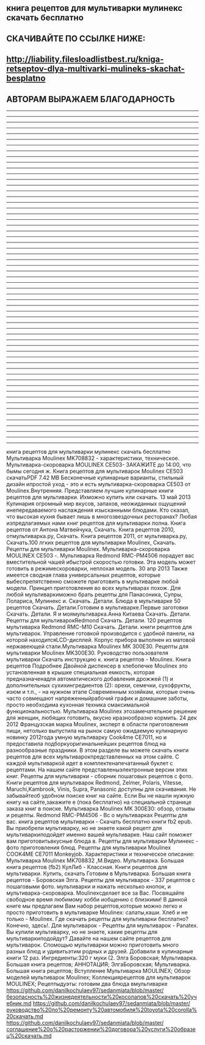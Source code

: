 книга рецептов для мультиварки мулинекс скачать бесплатно
--------------------------------------------------
СКАЧИВАЙТЕ ПО ССЫЛКЕ НИЖЕ:
--------------------------------------------------
http://liability.filesloadlistbest.ru/kniga-retseptov-dlya-multivarki-mulineks-skachat-besplatno
--------------------------------------------------
АВТОРАМ ВЫРАЖАЕМ БЛАГОДАРНОСТЬ
--------------------------------------------------
--------------------------------------------------
--------------------------------------------------
--------------------------------------------------
--------------------------------------------------
--------------------------------------------------
--------------------------------------------------
--------------------------------------------------
--------------------------------------------------
--------------------------------------------------
--------------------------------------------------
--------------------------------------------------
--------------------------------------------------
--------------------------------------------------
--------------------------------------------------
--------------------------------------------------
--------------------------------------------------
--------------------------------------------------
--------------------------------------------------
--------------------------------------------------
--------------------------------------------------
--------------------------------------------------
--------------------------------------------------
--------------------------------------------------
--------------------------------------------------
--------------------------------------------------
--------------------------------------------------
--------------------------------------------------
--------------------------------------------------
--------------------------------------------------
--------------------------------------------------
--------------------------------------------------
--------------------------------------------------
--------------------------------------------------
--------------------------------------------------
--------------------------------------------------
--------------------------------------------------
--------------------------------------------------
--------------------------------------------------
--------------------------------------------------
--------------------------------------------------
--------------------------------------------------
--------------------------------------------------
--------------------------------------------------
--------------------------------------------------
--------------------------------------------------
--------------------------------------------------
--------------------------------------------------
--------------------------------------------------
--------------------------------------------------
--------------------------------------------------
--------------------------------------------------
--------------------------------------------------
--------------------------------------------------
--------------------------------------------------
--------------------------------------------------
--------------------------------------------------
--------------------------------------------------
--------------------------------------------------
--------------------------------------------------
книга рецептов для мультиварки мулинекс скачать бесплатно Мультиварка Moulinex MK708832 - характеристики, техническое. Мультиварка-скороварка MOULINEX CE503- ЗАКАЖИТЕ до 14:00, что бымы сегодня ж.  Книга рецептов для мультиварок Moulinex CE503  скачатьPDF 7.42 MB  Бесконечные кулинарные варианты, стильный дизайн ипростой уход - это и есть мультиварка-скороварка CE503 от Moulinex.Внутренняя. Представляем лучшие кулинарные книги рецептов для мультиварки. Ихможно купить или скачать. 13 май 2013  Кулинария  огромный мир вкусов, запахов, неожиданных ощущений инепередаваемого наслаждения изысканными блюдами. Кто сказал, что высокая кухня бывает лишь в многозвездочных ресторанах? Любая изпредлагаемых нами книг рецептов для мультиварки полна. Книга рецептов от Антона Матвейчука, Скачать. Книга рецептов 2010, отмультиварка.ру, Скачать. Книга рецептов 2011, от мультиварка.ру, Скачать.100 лгких рецептов для мультиварки Moulinex, Скачать. Рецепты для мультиварки Moulinex. Мультиварка-скороварка MOULINEX CE503 -. Мультиварка Redmond RMC-PM4506 порадует вас вместительной чашей ибыстрой скоростью готовки. Эта модель может готовить в режимескороварки, неплохая модель. 30 апр 2013  Также имеется сводная глава универсальных рецептов, которые выбеспрепятственно сможете приготовить в мультиварке любой модели. Принцип приготовления во всех мультиварах похож. Для любой мультиваркиможно брать рецепты для Панасоника, Супры, Полариса, Мулинекс и. Скачать. Детали. Блюда в мультиварке 50 рецептов  Скачать. Детали.Готовим в мультиварке.Первые заготовки  Скачать. Детали. Я и моямультиварка.Анна Китаева  Скачать. Детали. Рецепты для мультиварокRedmond  Скачать. Детали. 120 рецептов мультиварка Redmond RMC-M10 Скачать. Детали. книги рецептов для мультиварок. Управление готовкой производится с удобной панели, на которой находитсяLСD-дисплей. Корпус прибора выполнен из матовой нержавеющей стали.Мультиварка Moulinex MK 300E30. Рецепты для мультиварки Moulinex MK300E30. Руководство пользователя мультиварки Скачать инструкцию к. книга рецептов - Moulinex. Книга рецептов Подробнее  Двойной диспенсер в хлебопечке Moulinex это установленная в крышке специальная емкость, которая предназначенадля автоматического добавления дрожжей (1) и дополнительных сухихингредиентов (2): орехи, семечки, сухофрукты, изюм и т.п., - на нужном этапе
Современным хозяйкам, которые очень часто совмещают напряженныйрабочий график и домашние заботы, просто необходима кухонная техника смаксимальной функциональностью. Мультиварка Moulinex  этозамечательное решение для женщин, любящих готовить, вкусно иразнообразно кормить. 24 дек 2012  Французская марка Moulinex, эксперт в области приготовления пищи, нетолько выпустила на рынок самую ожидаемую кулинарную новинку 2012года  умную мультиварку Cook4me CE7011, но и предоставила подборкуоригинальнейших рецептов блюд на разнообразные праздники. В этом разделе вы можете скачать книги рецептов для всех мультиварокпредставленных на этом сайте. С каждой мультиваркой идет в комплектенапечатанный буклет с рецептами. На нашем сайте представленыэлектронные версии этих книг. Рецепты для мультиварки - сборник пошаговых рецептов с фото. Книги рецептов для мультиварок Redmond, Zelmer, Polaris, Vitesse, Maruchi,Kambrook, Vinis, Supra, Panasonic доступны для скачивания. Не забывайтеоб удобном поиске книг на сайте. Если Вы не нашли нужную книгу на сайте,закажите е (пока бесплатно) на специальной странице заказа книг в поиске. Мультиварка Moulinex MK 300E30: обзор, отзывы и рецепты. Redmond RMC-PM4506 - Вс о мультиварках Рецепты для вас. книга рецептов мультиварки - Скачать бесплатно книги fb2 epub. Вы приобрели мультиварку, но не знаете какой рецепт для мультиваркиподойдет именно вашей мультиварке. Наш сайт поможет вам приготовитьвкусные блюда в. Рецепты для мультиварки Мулинекс - фото приготовления блюд. Рецепты для мультиварки Moulinex COOK4ME CE7011  Monkeyjob. Характеристики и техническое описание: Мультиварка Moulinex MK708832 ,М.Видео. Мультиварка. Большая книга рецептов (fb2)  КулЛиб - Классная. Книги рецептов для мультиварки. Купить, скачать  Готовим в
Мультиварка. Большая книга рецептов - Боровская Элга. Рецепты для мультиварок - 337 рецептов с пошаговыми фото. мультиварки и нажать несколько кнопок, и мультиварка-скороварка. Moulinexсделает все за Вас. Посвящайте свободное время любимому хобби иобщению с близкими! В данной книге мы предлагаем Вам набор рецептов,которые можно легко и просто приготовить в мультиварке Moulinex: салаты,каши. Хлеб и не только - Moulinex. Где скачать рецепты для мультиварки бесплатно? Конечно, здесь!. Для мультиварок - Рецепты для мультиварок - Panatex. Вы купили мультиварку, но не знаете, какие рецепты для мультиваркиподойдут? Давайте на нашем сайте  рецептов для мультиварок. Спомощью мультиварки можно приготовить много разных блюд и удивитьэтим родных и друзей.  Добавили в кулинарные книги 12 раз. Ингредиенты:320 г муки (2. Элга Боровская; Мультиварка. Большая книга рецептов; АННОТАЦИЯ; ЭлгаБоровская; Мультиварка. Большая книга рецептов; Вступление Мультиварка MOULINEX; Обзор моделей мультиварок Moulinex; Коллекциярецептов для мультиварок MOULINEX; Рецептыдуэты: готовим два блюда вмультиварке
https://github.com/danilkochulaev97/sedanmiata/blob/master/безопасность%20жизнедеятельности%20косолапов%20скачать%20учебник.md
https://github.com/danilkochulaev97/sedanmiata/blob/master/руководство%20по%20ремонту%20автомобиля%20toyota%20corolla%20скачать.md
https://github.com/danilkochulaev97/sedanmiata/blob/master/соглашение%20о%20расторжении%20договора%20услуги%20образец%20скачать.md